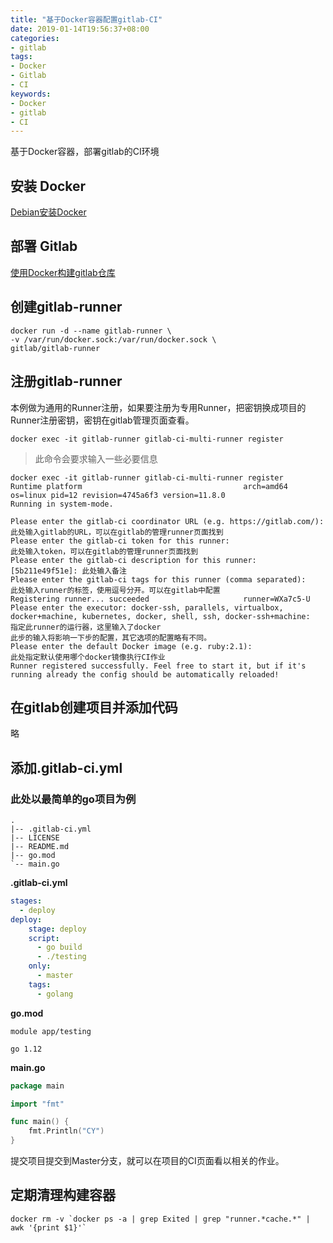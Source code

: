 ```yaml
---
title: "基于Docker容器配置gitlab-CI"
date: 2019-01-14T19:56:37+08:00
categories:
- gitlab
tags:
- Docker
- Gitlab
- CI
keywords:
- Docker
- gitlab
- CI
---
```


基于Docker容器，部署gitlab的CI环境

<!--more-->

## 安装 Docker 

[Debian安装Docker](/2019/01/debian安装docker/)

## 部署 Gitlab 

[使用Docker构建gitlab仓库 ](/2019/01/使用docker构建gitlab仓库/)

## 创建gitlab-runner

```text
docker run -d --name gitlab-runner \
-v /var/run/docker.sock:/var/run/docker.sock \
gitlab/gitlab-runner
```

## 注册gitlab-runner

本例做为通用的Runner注册，如果要注册为专用Runner，把密钥换成项目的Runner注册密钥，密钥在gitlab管理页面查看。

```text
docker exec -it gitlab-runner gitlab-ci-multi-runner register
```

> 此命令会要求输入一些必要信息
> 
```text
docker exec -it gitlab-runner gitlab-ci-multi-runner register
Runtime platform                                    arch=amd64 os=linux pid=12 revision=4745a6f3 version=11.8.0
Running in system-mode.                            
                                                   
Please enter the gitlab-ci coordinator URL (e.g. https://gitlab.com/):
此处输入gitlab的URL，可以在gitlab的管理runner页面找到
Please enter the gitlab-ci token for this runner:
此处输入token，可以在gitlab的管理runner页面找到
Please enter the gitlab-ci description for this runner:
[5b211e49f51e]: 此处输入备注
Please enter the gitlab-ci tags for this runner (comma separated):
此处输入runner的标签，使用逗号分开。可以在gitlab中配置
Registering runner... succeeded                     runner=WXa7c5-U
Please enter the executor: docker-ssh, parallels, virtualbox, docker+machine, kubernetes, docker, shell, ssh, docker-ssh+machine:
指定此runner的运行器，这里输入了docker
此步的输入将影响一下步的配置，其它选项的配置略有不同。
Please enter the default Docker image (e.g. ruby:2.1):
此处指定默认使用哪个docker镜像执行CI作业
Runner registered successfully. Feel free to start it, but if it's running already the config should be automatically reloaded! 
```

## 在gitlab创建项目并添加代码

略

## 添加.gitlab-ci.yml

### 此处以最简单的go项目为例

```text
.
|-- .gitlab-ci.yml
|-- LICENSE
|-- README.md
|-- go.mod
`-- main.go
```

**.gitlab-ci.yml**

```yaml
stages:
  - deploy
deploy:
    stage: deploy
    script:
      - go build
      - ./testing
    only:
      - master
    tags:
      - golang
```

**go.mod**

```text
module app/testing

go 1.12
```

**main.go**

```go
package main

import "fmt"

func main() {
	fmt.Println("CY")
}
```

提交项目提交到Master分支，就可以在项目的CI页面看以相关的作业。



## 定期清理构建容器

```text
docker rm -v `docker ps -a | grep Exited | grep "runner.*cache.*" | awk '{print $1}'`
```
